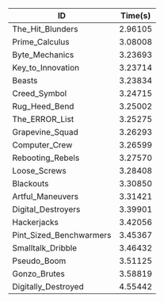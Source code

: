 |ID|Time(s)|
|-|-|
|The_Hit_Blunders|2.96105|
|Prime_Calculus|3.08008|
|Byte_Mechanics|3.23693|
|Key_to_Innovation|3.23714|
|Beasts|3.23834|
|Creed_Symbol|3.24715|
|Rug_Heed_Bend|3.25002|
|The_ERROR_List|3.25275|
|Grapevine_Squad|3.26293|
|Computer_Crew|3.26599|
|Rebooting_Rebels|3.27570|
|Loose_Screws|3.28408|
|Blackouts|3.30850|
|Artful_Maneuvers|3.31421|
|Digital_Destroyers|3.39901|
|Hackerjacks|3.42056|
|Pint_Sized_Benchwarmers|3.45367|
|Smalltalk_Dribble|3.46432|
|Pseudo_Boom|3.51125|
|Gonzo_Brutes|3.58819|
|Digitally_Destroyed|4.55442|
